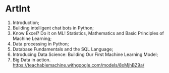 # ArtInt

1. Introduction;
2. Building intelligent chat bots in Python;
3. Know Excel? Do it on ML! Statistics, Mathematics and Basic Principles of Machine Learning;
4. Data processing in Python;
5. Database Fundamentals and the SQL Language;
6. Introducing Data Science: Building Our First Machine Learning Model;
7. Big Data in action.
https://teachablemachine.withgoogle.com/models/8xMjhBZ9a/

